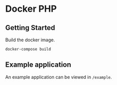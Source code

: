 # Docker PHP

## Getting Started

Build the docker image.

```
docker-compose build
````

## Example application

An example application can be viewed in `/example`.